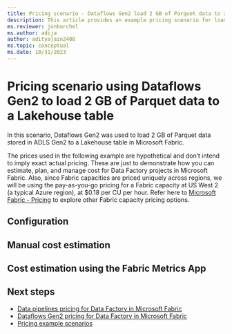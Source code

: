 ```yaml
---
title: Pricing scenario - Dataflows Gen2 load 2 GB of Parquet data to a Lakehouse table
description: This article provides an example pricing scenario for loading 2 GB of Parquet data to a Lakehouse Table using Dataflows Gen2 for Data Factory in Microsoft Fabric.
ms.reviewer: jonburchel
ms.author: adija
author: adityajain2408
ms.topic: conceptual
ms.date: 10/31/2023
---
```


# Pricing scenario using Dataflows Gen2 to load 2 GB of Parquet data to a Lakehouse table

In this scenario, Dataflows Gen2 was used to load 2 GB of Parquet data stored in ADLS Gen2 to a Lakehouse table in Microsoft Fabric.

The prices used in the following example are hypothetical and don’t intend to imply exact actual pricing. These are just to demonstrate how you can estimate, plan, and manage cost for Data Factory projects in Microsoft Fabric. Also, since Fabric capacities are priced uniquely across regions, we will be using the pay-as-you-go pricing for a Fabric capacity at US West 2 (a typical Azure region), at $0.18 per CU per hour. Refer here to [Microsoft Fabric - Pricing](https://azure.microsoft.com/pricing/details/microsoft-fabric/) to explore other Fabric capacity pricing options.

## Configuration

## Manual cost estimation

## Cost estimation using the Fabric Metrics App

## Next steps

- [Data pipelines pricing for Data Factory in Microsoft Fabric](pricing-pipelines.md)
- [Dataflows Gen2 pricing for Data Factory in Microsoft Fabric](pricing-dataflows-gen2.md)
- [Pricing example scenarios](pricing-overview.md#pricing-examples)
